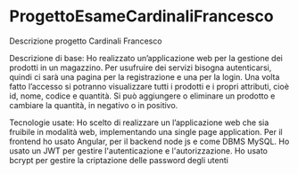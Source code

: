 # ProgettoEsameCardinaliFrancesco

Descrizione progetto Cardinali Francesco

Descrizione di base:
Ho realizzato un’applicazione web per la gestione dei prodotti in un magazzino.
Per usufruire dei servizi bisogna autenticarsi, quindi ci sarà una pagina per la registrazione e una per la login.
Una volta fatto l’accesso si potranno visualizzare tutti i prodotti e i propri attributi, cioè id, nome, codice e quantità.
Si può aggiungere o eliminare un prodotto e cambiare la quantità, in negativo o in positivo.

Tecnologie usate:
Ho scelto di realizzare un l’applicazione web che sia fruibile in modalità web, implementando una single page application.
Per il frontend ho usato Angular, per il backend node js e come DBMS MySQL.
Ho usato un JWT per gestire l'autenticazione e l'autorizzazione.
Ho usato bcrypt per gestire la criptazione delle password degli utenti
